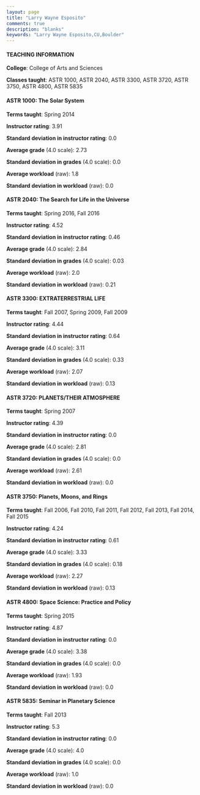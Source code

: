 ```yaml
---
layout: page
title: "Larry Wayne Esposito" 
comments: true
description: "blanks"
keywords: "Larry Wayne Esposito,CU,Boulder"
---
```

<head>
<script src="https://ajax.googleapis.com/ajax/libs/jquery/2.1.3/jquery.min.js"></script>
<script src="https://dl.dropboxusercontent.com/s/pc42nxpaw1ea4o9/highcharts.js?dl=0"></script>
<!-- <script src="../assets/js/highcharts.js"></script> -->
<style type="text/css">@font-face {
	font-family: "Bebas Neue";
	src: url(https://www.filehosting.org/file/details/544349/BebasNeue Regular.otf) format("opentype");
	}
	h1.Bebas { 
		font-family: "Bebas Neue", Verdana, Tahoma;
	}
</style>
</head>
	   
#### TEACHING INFORMATION

**College**: College of Arts and Sciences

**Classes taught**: ASTR 1000, ASTR 2040, ASTR 3300, ASTR 3720, ASTR 3750, ASTR 4800, ASTR 5835

#### ASTR 1000: The Solar System

**Terms taught**: Spring 2014

**Instructor rating**: 3.91

**Standard deviation in instructor rating**: 0.0

**Average grade** (4.0 scale): 2.73

**Standard deviation in grades** (4.0 scale): 0.0

**Average workload** (raw): 1.8

**Standard deviation in workload** (raw): 0.0

#### ASTR 2040: The Search for Life in the Universe

**Terms taught**: Spring 2016, Fall 2016

**Instructor rating**: 4.52

**Standard deviation in instructor rating**: 0.46

**Average grade** (4.0 scale): 2.84

**Standard deviation in grades** (4.0 scale): 0.03

**Average workload** (raw): 2.0

**Standard deviation in workload** (raw): 0.21

#### ASTR 3300: EXTRATERRESTRIAL LIFE

**Terms taught**: Fall 2007, Spring 2009, Fall 2009

**Instructor rating**: 4.44

**Standard deviation in instructor rating**: 0.64

**Average grade** (4.0 scale): 3.11

**Standard deviation in grades** (4.0 scale): 0.33

**Average workload** (raw): 2.07

**Standard deviation in workload** (raw): 0.13

#### ASTR 3720: PLANETS/THEIR ATMOSPHERE

**Terms taught**: Spring 2007

**Instructor rating**: 4.39

**Standard deviation in instructor rating**: 0.0

**Average grade** (4.0 scale): 2.81

**Standard deviation in grades** (4.0 scale): 0.0

**Average workload** (raw): 2.61

**Standard deviation in workload** (raw): 0.0

#### ASTR 3750: Planets, Moons, and Rings

**Terms taught**: Fall 2006, Fall 2010, Fall 2011, Fall 2012, Fall 2013, Fall 2014, Fall 2015

**Instructor rating**: 4.24

**Standard deviation in instructor rating**: 0.61

**Average grade** (4.0 scale): 3.33

**Standard deviation in grades** (4.0 scale): 0.18

**Average workload** (raw): 2.27

**Standard deviation in workload** (raw): 0.13

#### ASTR 4800: Space Science: Practice and Policy

**Terms taught**: Spring 2015

**Instructor rating**: 4.87

**Standard deviation in instructor rating**: 0.0

**Average grade** (4.0 scale): 3.38

**Standard deviation in grades** (4.0 scale): 0.0

**Average workload** (raw): 1.93

**Standard deviation in workload** (raw): 0.0

#### ASTR 5835: Seminar in Planetary Science

**Terms taught**: Fall 2013

**Instructor rating**: 5.3

**Standard deviation in instructor rating**: 0.0

**Average grade** (4.0 scale): 4.0

**Standard deviation in grades** (4.0 scale): 0.0

**Average workload** (raw): 1.0

**Standard deviation in workload** (raw): 0.0

